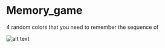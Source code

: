 # Memory_game
4 random colors that you need to remember the sequence of

![alt text](http://url/to/memory_game_pic.png)

